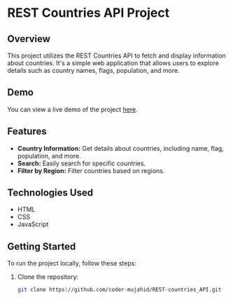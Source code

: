 # REST Countries API Project

## Overview

This project utilizes the REST Countries API to fetch and display information about countries. It's a simple web application that allows users to explore details such as country names, flags, population, and more.

## Demo

You can view a live demo of the project [here](https://coder-mujahid.github.io/REST-countries_API/).

## Features

- **Country Information:** Get details about countries, including name, flag, population, and more.
- **Search:** Easily search for specific countries.
- **Filter by Region:** Filter countries based on regions.

## Technologies Used

- HTML
- CSS
- JavaScript

## Getting Started

To run the project locally, follow these steps:

1. Clone the repository:

   ```bash
   git clone https://github.com/coder-mujahid/REST-countries_API.git
